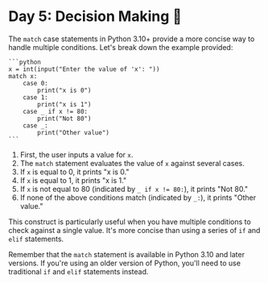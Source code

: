 # Day 5: Decision Making 🚀

The `match` case statements in Python 3.10+ provide a more concise way to handle multiple conditions. Let's break down the example provided:

    ```python
    x = int(input("Enter the value of 'x': "))
    match x:
        case 0:
            print("x is 0")
        case 1:
            print("x is 1")
        case _ if x != 80:
            print("Not 80")
        case _:
            print("Other value")
    ```

1. First, the user inputs a value for `x`.
2. The `match` statement evaluates the value of `x` against several cases.
3. If `x` is equal to 0, it prints "x is 0."
4. If `x` is equal to 1, it prints "x is 1."
5. If `x` is not equal to 80 (indicated by `_ if x != 80:`), it prints "Not 80."
6. If none of the above conditions match (indicated by `_:`), it prints "Other value."

This construct is particularly useful when you have multiple conditions to check against a single value. It's more concise than using a series of `if` and `elif` statements.

Remember that the `match` statement is available in Python 3.10 and later versions. If you're using an older version of Python, you'll need to use traditional `if` and `elif` statements instead.
